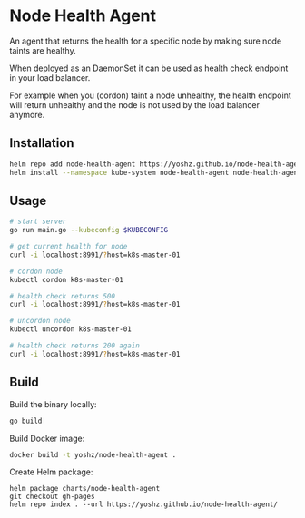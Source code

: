 # Node Health Agent

An agent that returns the health for a specific node by making sure node taints are healthy.

When deployed as an DaemonSet it can be used as health check endpoint in your load balancer.

For example when you (cordon) taint a node unhealthy, the health endpoint will return unhealthy and the node is not used by the load balancer anymore.

## Installation

```bash
helm repo add node-health-agent https://yoshz.github.io/node-health-agent/
helm install --namespace kube-system node-health-agent node-health-agent/node-health-agent
```
## Usage

```bash
# start server
go run main.go --kubeconfig $KUBECONFIG

# get current health for node
curl -i localhost:8991/?host=k8s-master-01

# cordon node
kubectl cordon k8s-master-01

# health check returns 500
curl -i localhost:8991/?host=k8s-master-01

# uncordon node
kubectl uncordon k8s-master-01

# health check returns 200 again
curl -i localhost:8991/?host=k8s-master-01
```

## Build

Build the binary locally:
```bash
go build
```

Build Docker image:
```bash
docker build -t yoshz/node-health-agent .
```

Create Helm package:
```
helm package charts/node-health-agent
git checkout gh-pages
helm repo index . --url https://yoshz.github.io/node-health-agent/
```

